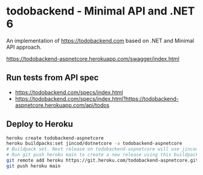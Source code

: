 # todobackend - Minimal API and .NET 6

An implementation of <https://todobackend.com> based on .NET and Minimal API approach.

<https://todobackend-aspnetcore.herokuapp.com/swagger/index.html>

## Run tests from API spec

* <https://todobackend.com/specs/index.html>
* <https://todobackend.com/specs/index.html?https://todobackend-aspnetcore.herokuapp.com/api/todos>

## Deploy to Heroku

```bash
heroku create todobackend-aspnetcore
heroku buildpacks:set jincod/dotnetcore -a todobackend-aspnetcore
# Buildpack set. Next release on todobackend-aspnetcore will use jincod/dotnetcore.
# Run git push heroku main to create a new release using this buildpack.
git remote add heroku https://git.heroku.com/todobackend-aspnetcore.git
git push heroku main
```
